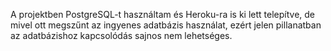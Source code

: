 A projektben PostgreSQL-t használtam és Heroku-ra is ki lett telepítve, de mivel ott megszűnt az ingyenes adatbázis használat, ezért jelen pillanatban az adatbázishoz kapcsolódás sajnos nem lehetséges.
